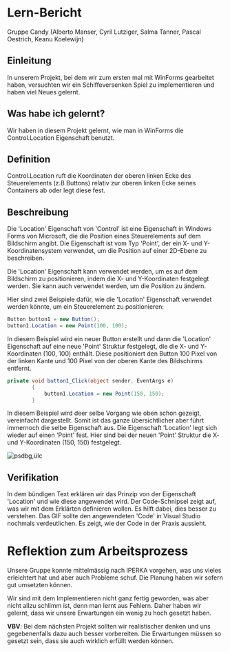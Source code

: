# Lern-Bericht
Gruppe Candy (Alberto Manser, Cyril Lutziger, Salma Tanner, Pascal Oestrich, Keanu Koelewijn)

## Einleitung

In unserem Projekt, bei dem wir zum ersten mal mit WinForms gearbeitet haben, versuchten wir ein Schiffeversenken Spiel zu implementieren und haben viel Neues gelernt.

## Was habe ich gelernt?

Wir haben in diesem Projekt gelernt, wie man in WinForms die Control.Location Eigenschaft benutzt.
## Definition

Control.Location ruft die Koordinaten der oberen linken Ecke des Steuerelements (z.B Buttons) relativ zur oberen linken Ecke seines Containers ab oder legt diese fest.
## Beschreibung

Die 'Location' Eigenschaft von 'Control' ist eine Eigenschaft in Windows Forms von Microsoft, die die Position eines Steuerelements auf dem Bildschirm angibt. Die Eigenschaft ist vom Typ 'Point', der ein X- und Y-Koordinatensystem verwendet, um die Position auf einer 2D-Ebene zu beschreiben.

Die 'Location' Eigenschaft kann verwendet werden, um es auf dem Bildschirm zu positionieren, indem die X- und Y-Koordinaten festgelegt werden. Sie kann auch verwendet werden, um die Position zu ändern.

Hier sind zwei Beispiele dafür, wie die 'Location' Eigenschaft verwendet werden könnte, um ein Steuerelement zu positionieren:

```csharp
Button button1 = new Button();
button1.Location = new Point(100, 100);
```
In diesem Beispiel wird ein neuer Button erstellt und dann die 'Location' Eigenschaft auf eine neue 'Point' Struktur festgelegt, die die X- und Y-Koordinaten (100, 100) enthält. Diese positioniert den Button 100 Pixel von der linken Kante und 100 Pixel von der oberen Kante des Bildschirms entfernt.

```csharp
private void button1_Click(object sender, EventArgs e)
        {
            button1.Location = new Point(150, 150);
        }
```

In diesem Beispiel wird deer selbe Vorgang wie oben schon gezeigt, vereinfacht dargestellt. Somit ist das ganze übersichtlicher aber führt immernoch die selbe Eigenschaft aus. Die Eigenschaft 'Location' legt sich wieder auf einen 'Point' fest. Hier sind bei der neuen 'Point' Struktur die X- und Y-Koordinaten (150, 150) festgelegt.

![psdbg,ülc](https://user-images.githubusercontent.com/110892283/208625368-7119ce82-d0b8-4699-92bb-be9b522ece0a.gif)

## Verifikation

In dem bündigen Text erklären wir das Prinzip von der Eigenschaft 'Location' und wie diese angewendet wird. 
Der Code-Schnipsel zeigt auf, was wir mit dem Erklärten definieren wollen. Es hilft dabei, dies besser zu verstehen.
Das GIF sollte den angewendeten 'Code' in Visual Studio nochmals verdeutlichen. Es zeigt, wie der Code in der Praxis aussieht. 

# Reflektion zum Arbeitsprozess


Unsere Gruppe konnte mittelmässig nach IPERKA vorgehen, was uns vieles erleichtert hat und aber auch Probleme schuf. Die Planung haben wir sofern gut umsetzten können. 


Wir sind mit dem Implementieren nicht ganz fertig geworden, was aber nicht allzu schlimm ist, denn man lernt aus Fehlern. Daher haben wir gelernt, dass wir unsere Erwartungen ein wenig zu hoch gesetzt haben. 

**VBV**: 
Bei dem nächsten Projekt sollten wir realistischer denken und uns gegebenenfalls dazu auch besser vorbereiten. Die Erwartungen müssen so gesetzt sein, dass sie auch wirklich erfüllt werden können. 
